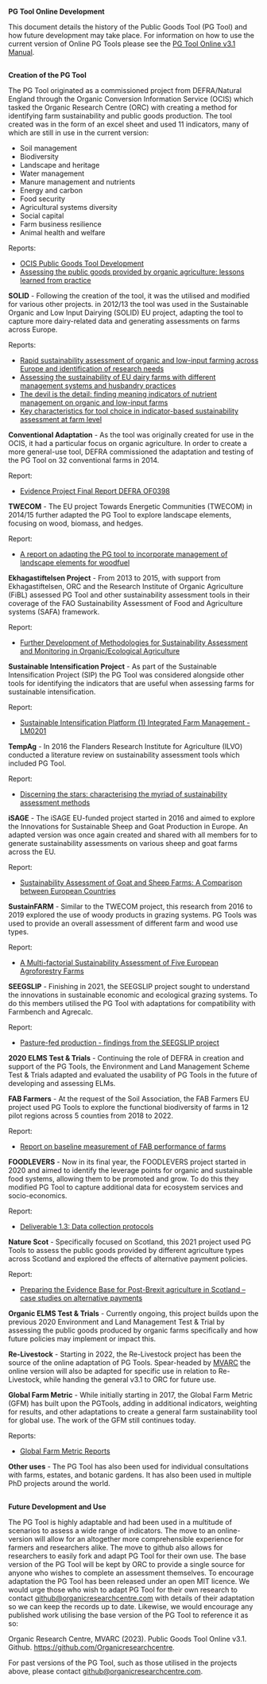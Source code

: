 
**PG Tool Online Development**

This document details the history of the Public Goods Tool (PG Tool) and how future development may take place. For information on how to use the current version of Online PG Tools please see the [PG Tool Online v3.1 Manual](https://github.com/organicresearchcentre/pgtool-gui/blob/main/PG%20Tool%20Online%20v3.1%20Manual.md).
##
**Creation of the PG Tool**

The PG Tool originated as a commissioned project from DEFRA/Natural England through the Organic Conversion Information Service (OCIS) which tasked the Organic Research Centre (ORC) with creating a method for identifying farm sustainability and public goods production. The tool created was in the form of an excel sheet and used 11 indicators, many of which are still in use in the current version:
-   Soil management
-   Biodiversity
-   Landscape and heritage
-   Water management
-   Manure management and nutrients
-   Energy and carbon
-   Food security
-   Agricultural systems diversity
-   Social capital
-   Farm business resilience
-   Animal health and welfare

Reports:
- [OCIS Public Goods Tool Development](https://orgprints.org/id/eprint/18518/2/OCIS_PG_report_April_ORC_2011V1.0.pdf)
- [Assessing the public goods provided by organic agriculture: lessons learned from practice](https://orgprints.org/id/eprint/19761/1/smith_9591_revised.pdf)

**SOLID** - Following the creation of the tool, it was the utilised and modified for various other projects. in 2012/13 the tool was used in the Sustainable Organic and Low Input Dairying (SOLID) EU project, adapting the tool to capture more dairy-related data and generating assessments on farms across Europe.

Reports:
- [Rapid sustainability assessment of organic and low-input farming across Europe and identification of research needs](https://orgprints.org/id/eprint/22721/)
- [Assessing the sustainability of EU dairy farms with different management systems and husbandry practices](https://orgprints.org/id/eprint/21761/)
- [The devil is the detail: finding meaning indicators of nutrient management on organic and low-input farms](https://orgprints.org/id/eprint/25556/)
- [Key characteristics for tool choice in indicator-based sustainability assessment at farm level](https://www.ecologyandsociety.org/vol19/iss3/art46/)

**Conventional Adaptation** - As the tool was originally created for use in the OCIS, it had a particular focus on organic agriculture. In order to create a more general-use tool, DEFRA commissioned the adaptation and testing of the PG Tool on 32 conventional farms in 2014.

Report:
- [Evidence Project Final Report DEFRA OF0398](https://www.organicresearchcentre.com/manage/authincludes/article_uploads/project_outputs/OF0398_PG.pdf) 

**TWECOM** - The EU project Towards Energetic Communities (TWECOM) in 2014/15 further adapted the PG Tool to explore landscape elements, focusing on wood, biomass, and hedges.

Report:
- [A report on adapting the PG tool to incorporate management of landscape elements for woodfuel](https://www.organicresearchcentre.com/manage/authincludes/article_uploads/project_outputs/TWECOM%20ORC%20PG%20Tool%20report%20v%201.0.pdf)

**Ekhagastiftelsen Project** - From 2013 to 2015, with support from Ekhagastiftelsen, ORC and the Research Institute of Organic Agriculture (FiBL) assessed PG Tool and other sustainability assessment tools in their coverage of the FAO Sustainability Assessment of Food and Agriculture systems (SAFA) framework.

Report:
- [Further Development of Methodologies for Sustainability Assessment and Monitoring in Organic/Ecological Agriculture](https://core.ac.uk/download/pdf/77086037.pdf)

**Sustainable Intensification Project** - As part of the Sustainable Intensification Project (SIP) the PG Tool was considered alongside other tools for identifying the indicators that are useful when assessing farms for sustainable intensification.

Report:
- [Sustainable Intensification Platform (1) Integrated Farm Management - LM0201](https://randd.defra.gov.uk/ProjectDetails?ProjectID=18802&FromSearch=Y&Publisher=1&SearchText=sustainable%20intensification&SortString=ProjectCode&SortOrder=Asc&Paging=10#Description)

**TempAg** - In 2016 the Flanders Research Institute for Agriculture (ILVO) conducted a literature review on sustainability assessment tools which included PG Tool.

Report:
- [Discerning the stars: characterising the myriad of sustainability assessment methods](https://pure.ilvo.be/ws/portalfiles/portal/4635862/Wustenberghs_Paper_IFSA_Discerning_the_stars_characterising_the_myriad_of_sustainability_assessment_methods.pdf)

**iSAGE** - The iSAGE EU-funded project started in 2016 and aimed to explore the Innovations for Sustainable Sheep and Goat Production in Europe. An adapted version was once again created and shared with all members for to generate sustainability assessments on various sheep and goat farms across the EU.

Report:
- [Sustainability Assessment of Goat and Sheep Farms: A Comparison between European Countries](https://doi.org/10.3390/su12083099)

**SustainFARM** - Similar to the TWECOM project, this research from 2016 to 2019 explored the use of woody products in grazing systems. PG Tools was used to provide an overall assessment of different farm and wood use types.

Report:
- [A Multi-factorial Sustainability Assessment of Five European Agroforestry Farms](https://www.repository.utl.pt/bitstream/10400.5/18737/1/EURAFIVConf_Smith_LG_et_all_page_265_268.pdf)

**SEEGSLIP** - Finishing in 2021, the SEEGSLIP project sought to understand the innovations in sustainable economic and ecological grazing systems. To do this members utilised the PG Tool with adaptations for compatibility with Farmbench and Agrecalc.

Report:
- [Pasture-fed production - findings from the SEEGSLIP project](https://www.agricology.co.uk/resources/pasture-fed-production-findings-seegslip-project)

**2020 ELMS Test & Trials** - Continuing the role of DEFRA in creation and support of the PG Tools, the Environment and Land Management Scheme Test & Trials adapted and evaluated the usability of PG Tools in the future of developing and assessing ELMs.

**FAB Farmers** - At the request of the Soil Association, the FAB Farmers EU project used PG Tools to explore the functional biodiversity of farms in 12 pilot regions across 5 counties from 2018 to 2022.

Report:
- [Report on baseline measurement of FAB performance of farms](https://www.nweurope.eu/media/18750/2022_baseline_report_pgtool_fin.pdf)

**FOODLEVERS** - Now in its final year, the FOODLEVERS project started in 2020 and aimed to identify the leverage points for organic and sustainable food systems, allowing them to be promoted and grow. To do this they modified PG Tool to capture additional data for ecosystem services and socio-economics.

Report:
- [Deliverable 1.3: Data collection protocols](https://www.foodlevers.org/fileadmin/user_upload/D1.3_Final.pdf)

**Nature Scot** - Specifically focused on Scotland, this 2021 project used PG Tools to assess the public goods provided by different agriculture types across Scotland and explored the effects of alternative payment policies.

Report:
- [Preparing the Evidence Base for Post-Brexit agriculture in Scotland – case studies on alternative payments](https://www.nature.scot/sites/default/files/2021-02/Publication%202021%20-%20NatureScot%20Research%20Report%201201%20-%20Preparing%20for%20Post-Brexit%20agriculture%20in%20Scotland%20-%20case%20studies%20on%20alternative%20payments.pdf)

**Organic ELMS Test & Trials** - Currently ongoing, this project builds upon the previous 2020 Environment and Land Management Test & Trial by assessing the public goods produced by organic farms specifically and how future policies may implement or impact this.

**Re-Livestock** - Starting in 2022, the Re-Livestock project has been the source of the online adaptation of PG Tools. Spear-headed by [MVARC](https://mvarc.eu/) the online version will also be adapted for specific use in relation to Re-Livestock, while handing the general v3.1 to ORC for future use.

**Global Farm Metric** - While initially starting in 2017, the Global Farm Metric (GFM) has built upon the PGTools, adding in additional indicators, weighting for results, and other adaptations to create a general farm sustainability tool for global use. The work of the GFM still continues today.

Reports:
- [Global Farm Metric Reports](https://www.globalfarmmetric.org/reports/)

**Other uses** - The PG Tool has also been used for individual consultations with farms, estates, and botanic gardens. It has also been used in multiple PhD projects around the world.
##
**Future Development and Use**

The PG Tool is highly adaptable and had been used in a multitude of scenarios to assess a wide range of indicators. The move to an online-version will allow for an altogether more comprehensible experience for farmers and researchers alike.
The move to github also allows for researchers to easily fork and adapt PG Tool for their own use. The base version of the PG Tool will be kept by ORC to provide a single source for anyone who wishes to complete an assessment themselves.
To encourage adaptation the PG Tool has been released under an open MIT licence. We would urge those who wish to adapt PG Tool for their own research to contact [github@organicresearchcentre.com](mailto:github@organicresearchcentre.com) with details of their adaptation so we can keep the records up to date. Likewise, we would encourage any published work utilising the base version of the PG Tool to reference it as so:

Organic Research Centre, MVARC (2023). Public Goods Tool Online v3.1. Github. https://github.com/Organicresearchcentre.

For past versions of the PG Tool, such as those utilised in the projects above, please contact [github@organicresearchcentre.com](mailto:github@organicresearchcentre.com).
